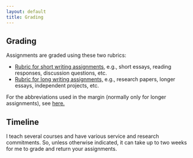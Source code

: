 ```yaml
---
layout: default
title: Grading
---
```



## Grading

Assignments are graded using these two rubrics: 

+ [Rubric for short writing assignments,](ShortRubric.pdf) e.g., short essays, reading responses, discussion questions, etc. 
+ [Rubric for long writing assignments,](LongRubric.pdf/) e.g., research papers, longer essays, independent projects, etc. 

For the abbreviations used in the margin (normally only for longer assignments), see [here.](/Teaching/Abbreviations)


## Timeline

I teach several courses and have various service and research commitments. So, unless otherwise indicated, it can take up to two weeks for me to grade and return your assignments. 




